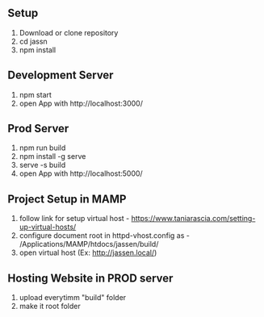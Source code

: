 ## Setup 
1. Download or clone repository
2. cd jassn
3. npm install

## Development Server
1. npm start 
2. open App with http://localhost:3000/

## Prod Server
1. npm run build 
2. npm install -g serve
3. serve -s build
4. open App with http://localhost:5000/

## Project Setup in MAMP
1. follow link for setup virtual host - https://www.taniarascia.com/setting-up-virtual-hosts/
2. configure document root in httpd-vhost.config as - /Applications/MAMP/htdocs/jassen/build/
3. open virtual host (Ex: http://jassen.local/)

## Hosting Website in PROD server
1. upload everytimm "build" folder
2. make it root folder


